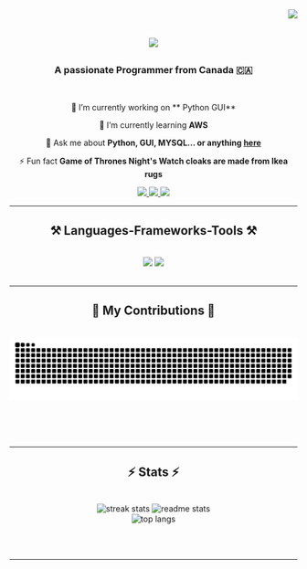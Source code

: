 <img align="right" src="https://visitor-badge.laobi.icu/badge?page_id=RajdeepSol.RajdeepSol" />

<h1 align="center">
    <img src="https://readme-typing-svg.herokuapp.com/?font=Righteous&size=35&center=true&vCenter=true&width=500&height=70&duration=4000&lines=Hi+There!+👋;+I'm+Rajdeep+Solanki!;" />
</h1>

<h3 align="center">A passionate Programmer from Canada 🇨🇦</h3>

<br/>

<div align="center">
 
 🔭 I’m currently working on ** Python GUI**
 
 🌱 I’m currently learning **AWS**

💬 Ask me about **Python, GUI, MYSQL... or anything [here](https://github.com/RajdeepSol/RajdeepSol/issues)**

⚡ Fun fact **Game of Thrones Night's Watch cloaks are made from Ikea rugs**

 </div>
 
<div align="center"> 
  <a href="mailto:solankirajdeep1405@gmail.com">
    <img src="https://img.shields.io/badge/Gmail-333333?style=for-the-badge&logo=gmail&logoColor=red" />
  </a>
  <a href="https://linkedin.com" target="_blank">
    <img src="https://img.shields.io/badge/LinkedIn-0077B5?style=for-the-badge&logo=linkedin&logoColor=white" target="_blank" />
  </a>
  <a href="https://RajdeepSol.github.io" target="_blank">
     <img src="https://img.shields.io/badge/Portfolio-FF5722?style=for-the-badge&logo=todoist&logoColor=white" target="_blank" /> <!-- safari, google-chrome are other good icon options -->
  </a>
</div>

 <hr/>
 
<h2 align="center">⚒️ Languages-Frameworks-Tools ⚒️</h2>
<br/>
<div align="center">
    <img src="https://skillicons.dev/icons?i=html,css,vscode,anaconda,github,git,r,django,visualstudio,linux" />
    <img src="https://skillicons.dev/icons?i=nodejs,python,javascript,mongodb,c,cpp,java,nextjs,mysql,ps"/><br>
</div>

<br/>
<hr/>

<div align="center">
  <h2>🐍 My Contributions 🐍</h2>
  <br>
  <img alt="snake eating my contributions" src="https://raw.githubusercontent.com/salesp07/salesp07/output/github-contribution-grid-snake.svg" />
  
  <br/><br/><br/>
</div>

<hr/>

<h2 align="center">⚡ Stats ⚡</h2>
<br>
<div align=center>
  <img width=390 src="https://github-readme-streak-stats-RajdeepSol.vercel.app/?user=RajdeepSol&count_private=true&theme=react&border_radius=10" alt="streak stats"/>
  <img width=390 src="https://github-readme-stats-RajdeepSol.vercel.app/api?username=RajdeepSol&count_private=true&show_icons=true&theme=react&rank_icon=github&border_radius=10" alt="readme stats" />
  <br/>
  <img width=325 align="center" src="https://github-readme-stats-RajdeepSol.vercel.app/api/top-langs/?username=RajdeepSol&hide=HTML&langs_count=8&layout=compact&theme=react&border_radius=10&size_weight=0.5&count_weight=0.5&exclude_repo=github-readme-stats" alt="top langs" />
</div>

<br/><br/>

<hr/>

<br/>

<br/>
